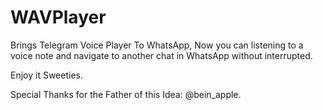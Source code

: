 # WAVPlayer
Brings Telegram Voice Player To WhatsApp,
Now you can listening to a voice note and navigate to another chat in WhatsApp without interrupted.

Enjoy it Sweeties.

Special Thanks for the Father of this Idea: @bein_apple.
